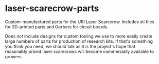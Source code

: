 # laser-scarecrow-parts
Custom-manufactured parts for the URI Laser Scarecrow. Includes stl files for 3D-printed parts and Gerbers for circuit boards.

Does *not* include designs for custom tooling we use to more easily create large numbers of parts for production of research kits. If that's something you think you need, we should talk as it is the project's hope that reasonably priced laser scarecrows will become commercially available to growers.
